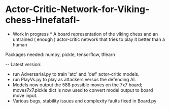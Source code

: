 # Actor-Critic-Network-for-Viking-chess-Hnefatafl-
* Work in progress * A board representation of the viking chess and an untrained ( enough ) actor-critic network that tries to play it better than a human

Packages needed: numpy, pickle, tensorflow, tflearn

-- Latest version:
  - run Adversarial.py to train 'atc' and 'def' actor-critic models.
  - run PlayVs.py to play as attackers versus the defending AI.
  - Models now output the 588 possible moves on the 7x7 board; moves7x7.pickle dict is now used to
    convert model output to board move input.
  - Various bugs, stability issues and complexity faults fixed in Board.py

